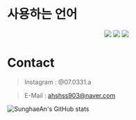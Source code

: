 # 사용하는 언어
<div align="center">
	<img src="https://img.shields.io/badge/JavaScript-F7DF1E?style=flat&logo=JavaScript&logoColor=white" />
	<img src="https://img.shields.io/badge/HTML5-E34F26?style=flat&logo=HTML5&logoColor=white" />
	<img src="https://img.shields.io/badge/CSS3-1572B6?style=flat&logo=CSS3&logoColor=white" />
</div>

# Contact
> Instagram : @07.0331.a

> E-Mail : ahshss903@naver.com

![SunghaeAn's GitHub stats](https://github-readme-stats.vercel.app/api?username=ansunghae)
